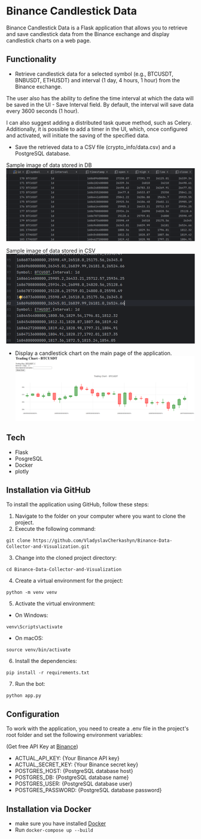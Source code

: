 # Binance Candlestick Data
Binance Candlestick Data is a Flask application that allows you to retrieve and save candlestick data from the Binance exchange and display candlestick charts on a web page.

## Functionality  
* Retrieve candlestick data for a selected symbol (e.g., BTCUSDT, BNBUSDT, ETHUSDT) and interval (1 day, 4 hours, 1 hour) from the Binance exchange.

The user also has the ability to define the time interval at which the data will be saved in the UI - Save Interval field. By default, the interval will save data every 3600 seconds (1 hour).

I can also suggest adding a distributed task queue method, such as Celery. Additionally, it is possible to add a timer in the UI, which, once configured and activated, will initiate the saving of the specified data.

* Save the retrieved data to a CSV file (crypto_info/data.csv) and a PostgreSQL database.

Sample image of data stored in DB
![img_1.png](images/Sample_DB_data.png)

Sample image of data stored in CSV
![img_2.png](images/Sample_CSV_data.png)

* Display a candlestick chart on the main page of the application.
![img.png](images/Flask_UI.png)

## Tech

* Flask
* PosgreSQL
* Docker
* plotly

## Installation via GitHub
To install the application using GitHub, follow these steps:
1. Navigate to the folder on your computer where you want to clone the project.
2. Execute the following command:
```shell
git clone https://github.com/VladyslavCherkashyn/Binance-Data-Collector-and-Visualization.git
```
3. Change into the cloned project directory:
```shell
cd Binance-Data-Collector-and-Visualization
```
4. Create a virtual environment for the project:
```shell
python -m venv venv
```
5. Activate the virtual environment:
* On Windows:
```shell
venv\Scripts\activate
```
* On macOS:
```shell
source venv/bin/activate
```
6. Install the dependencies:
```shell
pip install -r requirements.txt
```
7. Run the bot:
```shell
python app.py
```
## Configuration
To work with the application, you need to create a .env file in the project's root folder and set the following environment variables:

(Get free API Key at [Binance](https://www.binance.com/))
* ACTUAL_API_KEY: {Your Binance API key}
* ACTUAL_SECRET_KEY: {Your Binance secret key}
* POSTGRES_HOST: {PostgreSQL database host}
* POSTGRES_DB: {PostgreSQL database name}
* POSTGRES_USER: {PostgreSQL database user}
* POSTGRES_PASSWORD: {PostgreSQL database password}

## Installation via Docker

* make sure you have installed [Docker](https://www.docker.com/products/docker-desktop/)
* Run ```docker-compose up --build```